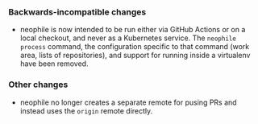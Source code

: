 ### Backwards-incompatible changes

- neophile is now intended to be run either via GitHub Actions or on a local checkout, and never as a Kubernetes service. The `neophile process` command, the configuration specific to that command (work area, lists of repositories), and support for running inside a virtualenv have been removed.

### Other changes

- neophile no longer creates a separate remote for pusing PRs and instead uses the `origin` remote directly.

